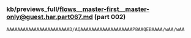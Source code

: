 ### kb/previews_full/flows__master-first__master-only@guest.har.part067.md (part 002)

```md
AAAAAAAAAAAAAAAAAAAAAAAD/AQAAAAAAAAAAAAAAAAAAAP8AAQEBAAAA/wAA/wAA
```

```

